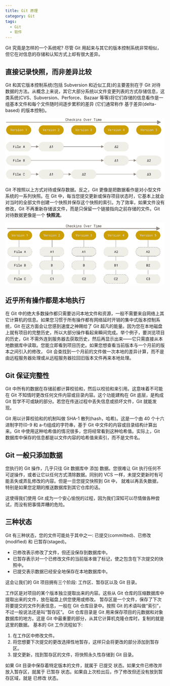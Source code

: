 ```yaml
---
title: Git 原理
category: Git
tags:
  - Git
  - 软件
---
```


Git 究竟是怎样的一个系统呢? 尽管 Git 用起来与其它的版本控制系统非常相似，但它在对信息的存储和认知方式上却有很大差异。

## 直接记录快照，而非差异比较

Git 和其它版本控制系统(包括 Subversion 和近似工具)的主要差别在于 Git 对待数据的方法。从概念上来说，其它大部分系统以文件变更列表的方式存储信息，这类系统(CVS、Subversion、Perforce、Bazaar 等等)将它们存储的信息看作是一组基本文件和每个文件随时间逐步累积的差异 (它们通常称作 基于差异(delta-based) 的版本控制)。

![基于差异](./assets/delta-based.png)

Git 不按照以上方式对待或保存数据。反之，Git 更像是把数据看作是对小型文件系统的一系列快照。在 Git 中，每当您提交更新或保存项目状态时，它基本上就会对当时的全部文件创建一个快照并保存这个快照的索引。为了效率，如果文件没有修改，Git 不再重新存储该文件，而是只保留一个链接指向之前存储的文件。Git 对待数据更像是一个 **快照流**。

![基于快照](./assets/snapshot.png)

## 近乎所有操作都是本地执行

在 Git 中的绝大多数操作都只需要访问本地文件和资源，一般不需要来自网络上其它计算机的信息。如果您习惯于所有操作都有网络延时开销的集中式版本控制系统，Git 在这方面会让您感到速度之神赐给了 Git 超凡的能量。因为您在本地磁盘上就有项目的完整历史，所以大部分操作看起来瞬间完成。举个例子，要浏览项目的历史，Git 不需外连到服务器去获取历史，然后再显示出来——它只需直接从本地数据库中读取。您能立即看到项目历史。如果您想查看当前版本与一个月前的版本之间引入的修改， Git 会查找到一个月前的文件做一次本地的差异计算，而不是由远程服务器处理或从远程服务器拉回旧版本文件再来本地处理。

## Git 保证完整性

Git 中所有的数据在存储前都计算校验和，然后以校验和来引用。这意味着不可能在 Git 不知情时更改任何文件内容或目录内容。这个功能建构在 Git 底层，是构成 Git 哲学不可或缺的部分。若您在传送过程中丢失信息或损坏文件，Git 就能发现。

Git 用以计算校验和的机制叫做 SHA-1 散列(hash，哈希)。这是一个由 40 个十六进制字符(0-9 和 a-f)组成的字符串，基于 Git 中文件的内容或目录结构计算出来。Git 中使用这种哈希值的情况很多，您将经常看到这种哈希值。实际上，Git 数据库中保存的信息都是以文件内容的哈希值来索引，而不是文件名。

## Git 一般只添加数据

您执行的 Git 操作，几乎只往 Git 数据库中 添加 数据。您很难让 Git 执行任何不可逆操作，或者让它以任何方式清除数据。同别的 VCS 一样，未提交更新时有可能丢失或弄乱修改的内容。但是一旦您提交快照到 Git 中， 就难以再丢失数据，特别是如果您定期的推送数据库到其它仓库的话。

这使得我们使用 Git 成为一个安心愉悦的过程，因为我们深知可以尽情做各种尝试，而没有把事情弄糟的危险。

## 三种状态

Git 有三种状态，您的文件可能处于其中之一: 已提交(committed)、已修改(modified) 和 已暂存(staged)。

- 已修改表示修改了文件，但还没保存到数据库中。
- 已暂存表示对一个已修改文件的当前版本做了标记，使之包含在下次提交的快照中。
- 已提交表示数据已经安全地保存在本地数据库中。

这会让我们的 Git 项目拥有三个阶段: 工作区、暂存区以及 Git 目录。

工作区是对项目的某个版本独立提取出来的内容。这些从 Git 仓库的压缩数据库中提取出来的文件，放在磁盘上供您使用或修改。
暂存区是一个文件，保存了下次将要提交的文件列表信息，一般在 Git 仓库目录中。按照 Git 的术语叫做“索引”，不过一般说法还是叫“暂存区”。
Git 仓库目录是 Git 用来保存项目的元数据和对象数据库的地方。这是 Git 中最重要的部分，从其它计算机克隆仓库时，复制的就是这里的数据。
基本的 Git 工作流程如下:

1. 在工作区中修改文件。
1. 将您想要下次提交的更改选择性地暂存，这样只会将更改的部分添加到暂存区。
1. 提交更新，找到暂存区的文件，将快照永久性存储到 Git 目录。

如果 Git 目录中保存着特定版本的文件，就属于 已提交 状态。如果文件已修改并放入暂存区，就属于 已暂存 状态。如果自上次检出后，作了修改但还没有放到暂存区域，就是 已修改 状态。
